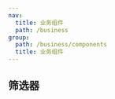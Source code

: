 ```yaml
---
nav:
  title: 业务组件
  path: /business
group:
  path: /business/components
  title: 业务组件
---
```


## 筛选器
